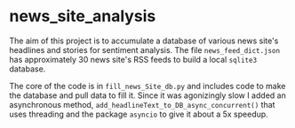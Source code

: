 # news_site_analysis

The aim of this project is to accumulate a database of various news site's headlines and stories for sentiment analysis. The file `news_feed_dict.json` has approximately 30 news site's RSS feeds to build a local `sqlite3` database. 

The core of the code is in `fill_news_Site_db.py` and includes code to make the database and pull data to fill it. Since it was agonizingly slow I added an asynchronous method, `add_headlineText_to_DB_async_concurrent()` that uses threading and the package `asyncio` to give it about a 5x speedup.  
